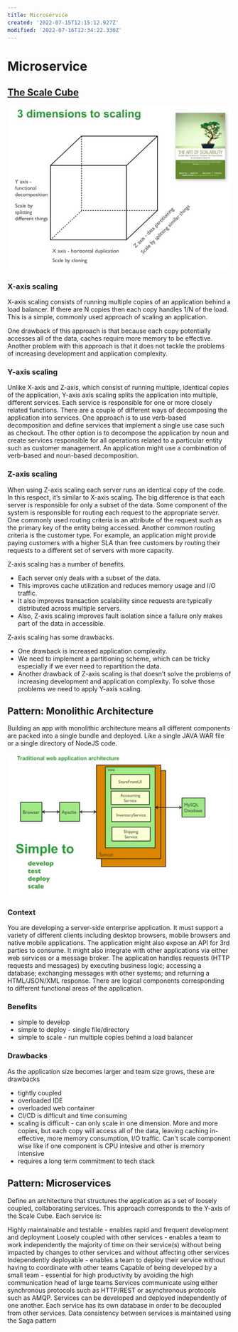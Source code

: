 ```yaml
---
title: Microservice
created: '2022-07-15T12:15:12.927Z'
modified: '2022-07-16T12:34:22.330Z'
---
```


# Microservice

## [The Scale Cube](https://microservices.io/articles/scalecube.html)

![3 dimensions to scaling](./Microservice/scaling.png)

### X-axis scaling
X-axis scaling consists of running multiple copies of an application behind a load balancer. If there are N copies then each copy handles 1/N of the load. This is a simple, commonly used approach of scaling an application.

One drawback of this approach is that because each copy potentially accesses all of the data, caches require more memory to be effective. Another problem with this approach is that it does not tackle the problems of increasing development and application complexity.

### Y-axis scaling
Unlike X-axis and Z-axis, which consist of running multiple, identical copies of the application, Y-axis axis scaling splits the application into multiple, different services. Each service is responsible for one or more closely related functions. There are a couple of different ways of decomposing the application into services. One approach is to use verb-based decomposition and define services that implement a single use case such as checkout. The other option is to decompose the application by noun and create services responsible for all operations related to a particular entity such as customer management. An application might use a combination of verb-based and noun-based decomposition.

### Z-axis scaling
When using Z-axis scaling each server runs an identical copy of the code. In this respect, it’s similar to X-axis scaling. The big difference is that each server is responsible for only a subset of the data. Some component of the system is responsible for routing each request to the appropriate server. One commonly used routing criteria is an attribute of the request such as the primary key of the entity being accessed. Another common routing criteria is the customer type. For example, an application might provide paying customers with a higher SLA than free customers by routing their requests to a different set of servers with more capacity.

Z-axis scaling has a number of benefits.

- Each server only deals with a subset of the data.
- This improves cache utilization and reduces memory usage and I/O traffic.
- It also improves transaction scalability since requests are typically distributed across multiple servers.
- Also, Z-axis scaling improves fault isolation since a failure only makes part of the data in accessible.

Z-axis scaling has some drawbacks.

- One drawback is increased application complexity.
- We need to implement a partitioning scheme, which can be tricky especially if we ever need to repartition the data.
- Another drawback of Z-axis scaling is that doesn’t solve the problems of increasing development and application complexity. To solve those problems we need to apply Y-axis scaling.


## Pattern: Monolithic Architecture

Building an app with monolithic architecture means all different components are packed into a single bundle and deployed. Like a single JAVA WAR file or a single directory of NodeJS code.

![monolithic architecture](./Microservice/monolithic.png)

### Context
You are developing a server-side enterprise application. It must support a variety of different clients including desktop browsers, mobile browsers and native mobile applications. The application might also expose an API for 3rd parties to consume. It might also integrate with other applications via either web services or a message broker. The application handles requests (HTTP requests and messages) by executing business logic; accessing a database; exchanging messages with other systems; and returning a HTML/JSON/XML response. There are logical components corresponding to different functional areas of the application.

### Benefits
- simple to develop
- simple to deploy - single file/directory
- simple to scale - run multiple copies behind a load balancer

### Drawbacks
As the application size becomes larger and team size grows, these are drawbacks
- tightly coupled
- overloaded IDE
- overloaded web container
- CI/CD is difficult and time consuming
- scaling is difficult - can only scale in one dimension. More and more copies, but each copy will access all of the data, leaving caching in-effective, more memory consumption, I/O traffic. Can't scale component wise like if one component is CPU intesive and other is memory intensive
- requires a long term commitment to tech stack


## Pattern: Microservices

Define an architecture that structures the application as a set of loosely coupled, collaborating services. This approach corresponds to the Y-axis of the Scale Cube. Each service is:

Highly maintainable and testable - enables rapid and frequent development and deployment
Loosely coupled with other services - enables a team to work independently the majority of time on their service(s) without being impacted by changes to other services and without affecting other services
Independently deployable - enables a team to deploy their service without having to coordinate with other teams
Capable of being developed by a small team - essential for high productivity by avoiding the high communication head of large teams
Services communicate using either synchronous protocols such as HTTP/REST or asynchronous protocols such as AMQP. Services can be developed and deployed independently of one another. Each service has its own database in order to be decoupled from other services. Data consistency between services is maintained using the Saga pattern



